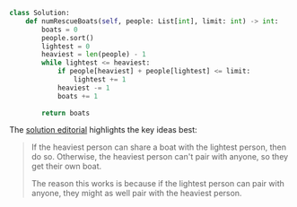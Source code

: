 ```python
class Solution:
    def numRescueBoats(self, people: List[int], limit: int) -> int:
        boats = 0
        people.sort()
        lightest = 0
        heaviest = len(people) - 1
        while lightest <= heaviest:
            if people[heaviest] + people[lightest] <= limit:
                lightest += 1
            heaviest -= 1
            boats += 1
            
        return boats
```

The [solution editorial](https://leetcode.com/problems/boats-to-save-people/solution/) highlights the key ideas best:

> If the heaviest person can share a boat with the lightest person, then do so. Otherwise, the heaviest person can't pair with anyone, so they get their own boat.
>
> The reason this works is because if the lightest person can pair with anyone, they might as well pair with the heaviest person.